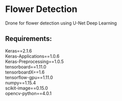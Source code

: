 # Flower Detection
Drone for flower detection using U-Net Deep Learning

## Requirements:
Keras==2.1.6\
Keras-Applications==1.0.6\
Keras-Preprocessing==1.0.5\
tensorboard==1.11.0\
tensorboardX==1.6\
tensorflow-gpu==1.11.0\
numpy==1.15.4\
scikit-image==0.15.0\
opencv-python==4.0.1
